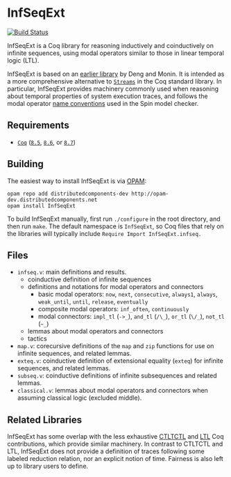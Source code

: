 InfSeqExt
=========

[![Build Status](https://api.travis-ci.org/DistributedComponents/InfSeqExt.svg?branch=master)](https://travis-ci.org/DistributedComponents/InfSeqExt)

InfSeqExt is a Coq library for reasoning inductively and coinductively on infinite sequences, using modal operators similar to those in linear temporal logic (LTL).

InfSeqExt is based on an [earlier library](http://ieeexplore.ieee.org/xpls/abs_all.jsp?arnumber=5198503) by Deng and Monin. It is intended as a more comprehensive alternative to [`Streams`](https://coq.inria.fr/library/Coq.Lists.Streams.html) in the Coq standard library. In particular, InfSeqExt provides machinery commonly used when reasoning about temporal properties of system execution traces, and follows the modal operator [name conventions](http://spinroot.com/spin/Man/ltl.html) used in the Spin model checker. 

Requirements
------------

- [`Coq`](https://coq.inria.fr) ([`8.5`](https://coq.inria.fr/coq-85), [`8.6`](https://coq.inria.fr/coq-86), or [`8.7`](https://coq.inria.fr/coq-87))

Building
--------

The easiest way to install InfSeqExt is via [OPAM](http://opam.ocaml.org/doc/Install.html):

```
opam repo add distributedcomponents-dev http://opam-dev.distributedcomponents.net
opam install InfSeqExt
```

To build InfSeqExt manually, first run `./configure` in the root directory, and then run `make`. The default namespace is `InfSeqExt`, so Coq files that rely on the libraries will typically include `Require Import InfSeqExt.infseq.`

Files
-----

- `infseq.v`: main definitions and results.
    * coinductive definition of infinite sequences
    * definitions and notations for modal operators and connectors
        - basic modal operators: `now`, `next`, `consecutive`, `always1`, `always`, `weak_until`, `until`, `release`, `eventually`
        - composite modal operators: `inf_often`, `continuously`
        - modal connectors: `impl_tl` (`->_`), `and_tl` (`/\_`), `or_tl` (`\/_`), `not_tl` (`~_`)
    * lemmas about modal operators and connectors
    * tactics
- `map.v`: corecursive definitions of the `map` and `zip` functions for use on infinite sequences, and related lemmas.
- `exteq.v`: coinductive definition of extensional equality (`exteq`) for infinite sequences, and related lemmas.
- `subseq.v`: coinductive definitions of infinite subsequences and related lemmas.
- `classical.v`: lemmas about modal operators and connectors when assuming classical logic (excluded middle).

Related Libraries
-----------------

InfSeqExt has some overlap with the less exhaustive [CTLTCTL](https://github.com/coq-contribs/ctltctl) and [LTL](https://github.com/coq-contribs/ltl) Coq contributions, which provide similar machinery. In contrast to CTLTCTL and LTL, InfSeqExt does not provide a definition of traces following some labeled reduction relation, nor an explicit notion of time. Fairness is also left up to library users to define.

